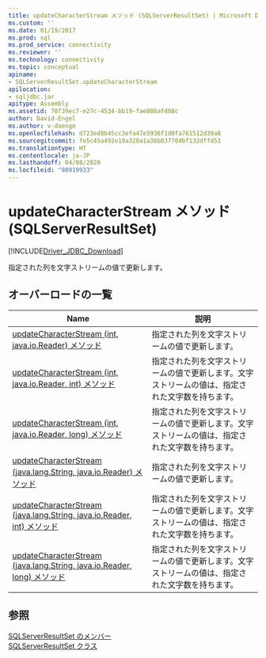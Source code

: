 ```yaml
---
title: updateCharacterStream メソッド (SQLServerResultSet) | Microsoft Docs
ms.custom: ''
ms.date: 01/19/2017
ms.prod: sql
ms.prod_service: connectivity
ms.reviewer: ''
ms.technology: connectivity
ms.topic: conceptual
apiname:
- SQLServerResultSet.updateCharacterStream
apilocation:
- sqljdbc.jar
apitype: Assembly
ms.assetid: 78f39ec7-e27c-4534-bb19-fae806afd08c
author: David-Engel
ms.author: v-daenge
ms.openlocfilehash: d723ed8b45cc3efa47e5936f1d0fa761512d39a8
ms.sourcegitcommit: fe5c45a492e19a320a1a36b037704bf132dffd51
ms.translationtype: HT
ms.contentlocale: ja-JP
ms.lasthandoff: 04/08/2020
ms.locfileid: "80919933"
---
```

# <a name="updatecharacterstream-method-sqlserverresultset"></a>updateCharacterStream メソッド (SQLServerResultSet)
[!INCLUDE[Driver_JDBC_Download](../../../includes/driver_jdbc_download.md)]

  指定された列を文字ストリームの値で更新します。  
  
## <a name="overload-list"></a>オーバーロードの一覧  
  
|Name|説明|  
|----------|-----------------|  
|[updateCharacterStream &#40;int, java.io.Reader&#41; メソッド](../../../connect/jdbc/reference/updatecharacterstream-method-int-java-io-reader.md)|指定された列を文字ストリームの値で更新します。|  
|[updateCharacterStream (int, java.io.Reader, int) メソッド](../../../connect/jdbc/reference/updatecharacterstream-method-int-java-io-reader-int.md)|指定された列を文字ストリームの値で更新します。文字ストリームの値は、指定された文字数を持ちます。|  
|[updateCharacterStream &#40;int, java.io.Reader, long&#41; メソッド](../../../connect/jdbc/reference/updatecharacterstream-method-int-java-io-reader-long.md)|指定された列を文字ストリームの値で更新します。文字ストリームの値は、指定された文字数を持ちます。|  
|[updateCharacterStream &#40;java.lang.String, java.io.Reader&#41; メソッド](../../../connect/jdbc/reference/updatecharacterstream-method-java-lang-string-java-io-reader.md)|指定された列を文字ストリームの値で更新します。|  
|[updateCharacterStream (java.lang.String, java.io.Reader, int) メソッド](../../../connect/jdbc/reference/updatecharacterstream-method-java-lang-string-java-io-reader-int.md)|指定された列を文字ストリームの値で更新します。文字ストリームの値は、指定された文字数を持ちます。|  
|[updateCharacterStream &#40;java.lang.String, java.io.Reader, long&#41; メソッド](../../../connect/jdbc/reference/updatecharacterstream-method-java-lang-string-java-io-reader-long.md)|指定された列を文字ストリームの値で更新します。文字ストリームの値は、指定された文字数を持ちます。|  
  
## <a name="see-also"></a>参照  
 [SQLServerResultSet のメンバー](../../../connect/jdbc/reference/sqlserverresultset-members.md)   
 [SQLServerResultSet クラス](../../../connect/jdbc/reference/sqlserverresultset-class.md)  
  
  
